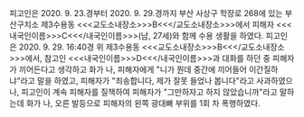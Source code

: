 피고인은 2020. 9. 23.경부터 2020. 9. 29.경까지 부산 사상구 학장로 268에 있는 부산구치소 제3수용동 <<<교도소내장소>>>B<<</교도소내장소>>>에서 피해자 <<<내국인이름>>>C<<</내국인이름>>>(남, 27세)와 함께 수용 생활을 하였다.
피고인은 2020. 9. 29. 16:40경 위 제3수용동 <<<교도소내장소>>>B<<</교도소내장소>>>에서, 참고인 <<<내국인이름>>>D<<</내국인이름>>>과 대화를 하던 중 피해자가 끼어든다고 생각하고 화가 나, 피해자에게 "니가 뭔데 중간에 끼어들어 이간질하냐"라고 말을 하였고, 피해자가 "죄송합니다, 제가 잘못 들었나 봅니다"라고 사과하였으나, 피고인이 계속 피해자를 질책하여 피해자가 "그만하자고 하지 않았습니까"라고 말하는데 화가 나, 오른 발등으로 피해자의 왼쪽 광대뼈 부위를 1회 차 폭행하였다.
